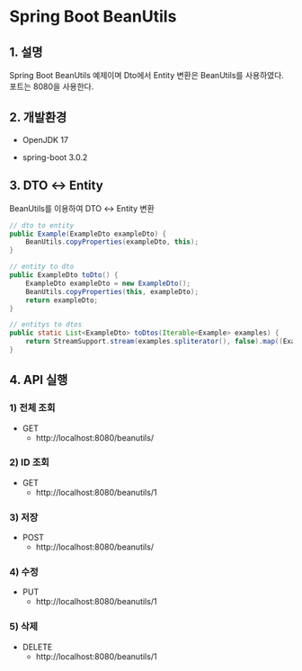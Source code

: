 # Spring Boot BeanUtils

## 1. 설명
Spring Boot BeanUtils 예제이며 Dto에서 Entity 변환은 BeanUtils를 사용하였다. 포트는 8080을 사용한다.

## 2. 개발환경

* OpenJDK 17

* spring-boot 3.0.2

## 3. DTO ↔ Entity
BeanUtils를 이용하여 DTO ↔ Entity 변환

```java
// dto to entity
public Example(ExampleDto exampleDto) {
    BeanUtils.copyProperties(exampleDto, this);
}

// entity to dto
public ExampleDto toDto() {
    ExampleDto exampleDto = new ExampleDto();
    BeanUtils.copyProperties(this, exampleDto);
    return exampleDto;
}

// entitys to dtos
public static List<ExampleDto> toDtos(Iterable<Example> examples) {
    return StreamSupport.stream(examples.spliterator(), false).map((Example::toDto)).collect(Collectors.toList());
}
```

## 4. API 실행

### 1) 전체 조회

* GET
  - http://localhost:8080/beanutils/

### 2) ID 조회

* GET
  - http://localhost:8080/beanutils/1

### 3) 저장

* POST
  - http://localhost:8080/beanutils/

### 4) 수정

* PUT
  - http://localhost:8080/beanutils/1

### 5) 삭제

* DELETE
  - http://localhost:8080/beanutils/1
